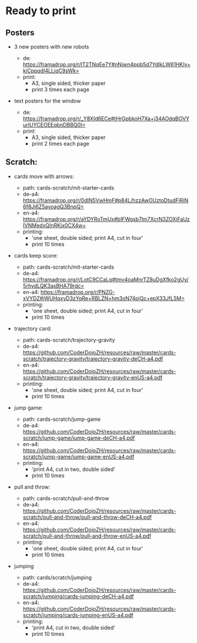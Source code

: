 # Ready to print

## Posters

- 3 new posters with new robots
  - de: <https://framadrop.org/r/lT2TNqEe7Y#nNjwn4ppb5d7YdIkLW61HKIy+kjCppqdI4LLiqC9sWk=>
  - print: 
    - A3, single sided, thicker paper
    - print 3 times each page


- text posters for the window
  - de: <https://framadrop.org/r/_Y8XId6ECe#tHrGpbkoH7Xa+j34AOdqBOVYurIUYCEOEEqbnDBBQ0I=>
  - print: 
    - A3, single sided, thicker paper
    - print 2 times each page   

## Scratch:

- cards move with arrows:
  - path: cards-scratch/mit-starter-cards
  - de-a4: <https://framadrop.org/r/0dIN5VwHmF#p84L/hzzAwOUztoDtudFjRiN6f8Ji6Z5ayoagQ3BnpQ=>
  - en-a4: <https://framadrop.org/r/aYDYRoTmUx#bIFWqsb7lm7XcrN3ZOXiFaUzIVNMedxQInRKjx0CX4w=>
  - printing:
    - 'one sheet, double sided; print A4, cut in four'
    - print 10 times
    
- cards keep score:
  - path: cards-scratch/mit-starter-cards
  - de-a4: <https://framadrop.org/r/LotC9CCaLg#tmv4oaMnrTZ8uDgXfko2gUy/5rhydLQK3asBHA79rdc=>
  - en-a4: <https://framadrop.org/r/PNZG-xVYDZ#jWUHqxyD3zYqRe+RBLZN+hm3oN74piQc+epX33JfL5M=>
  - printing:
    - 'one sheet, double sided; print A4, cut in four'
    - print 10 times
    
- trajectory card:
  - path: cards-scratch/trajectory-gravity
  - de-a4: <https://github.com/CoderDojoZH/resources/raw/master/cards-scratch/trajectory-gravity/trajectory-gravity-deCH-a4.pdf>
  - en-a4: <https://github.com/CoderDojoZH/resources/raw/master/cards-scratch/trajectory-gravity/trajectory-gravity-enUS-a4.pdf>
  - printing:
    - 'one sheet, double sided; print A4, cut in four'
    - print 10 times    
    
- jump game:
  - path: cards-scratch/jump-game
  - de-a4: <https://github.com/CoderDojoZH/resources/raw/master/cards-scratch/jump-game/jump-game-deCH-a4.pdf>
  - en-a4: <https://github.com/CoderDojoZH/resources/raw/master/cards-scratch/jump-game/jump-game-enUS-a4.pdf>
  - printing:
    - 'print A4, cut in two, double sided'
    - print 10 times
    
- pull and throw:
  - path: cards-scratch/pull-and-throw
  - de-a4: <https://github.com/CoderDojoZH/resources/raw/master/cards-scratch/pull-and-throw/pull-and-throw-deCH-a4.pdf>
  - en-a4: <https://github.com/CoderDojoZH/resources/raw/master/cards-scratch/pull-and-throw/pull-and-throw-enUS-a4.pdf>
  - printing:
    - 'one sheet, double sided; print A4, cut in four'
    - print 10 times  

- jumping
  - path: cards/scratch/jumping
  - de-a4: <https://github.com/CoderDojoZH/resources/raw/master/cards-scratch/jumping/cards-jumping-deCH-a4.pdf>
  - en-a4: <https://github.com/CoderDojoZH/resources/raw/master/cards-scratch/jumping/cards-jumping-enUS-a4.pdf>
  - printing:
    - 'print A4, cut in two, double sided'
    - print 10 times
